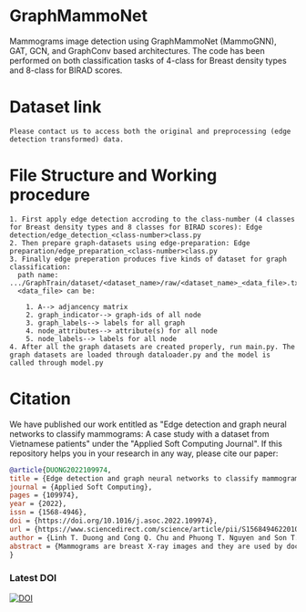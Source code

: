 # GraphMammoNet
Mammograms image detection using GraphMammoNet (MammoGNN),  GAT, GCN, and GraphConv based architectures. The code has been performed on both classification tasks of 4-class for Breast density types and 8-class for BIRAD scores.

# Dataset link
```
Please contact us to access both the original and preprocessing (edge detection transformed) data.
```
# File Structure and Working procedure
```
1. First apply edge detection accroding to the class-number (4 classes for Breast density types and 8 classes for BIRAD scores): Edge detection/edge_detection_<class-number>class.py
2. Then prepare graph-datasets using edge-preparation: Edge preparation/edge_preparation_<class-number>class.py
3. Finally edge preperation produces five kinds of dataset for graph classification:
  path name: .../GraphTrain/dataset/<dataset_name>/raw/<dataset_name>_<data_file>.txt. 
  <data_file> can be:
    
    1. A--> adjancency matrix 
    2. graph_indicator--> graph-ids of all node 
    3. graph_labels--> labels for all graph 
    4. node_attributes--> attribute(s) for all node 
    5. node_labels--> labels for all node
4. After all the graph datasets are created properly, run main.py. The graph datasets are loaded through dataloader.py and the model is called through model.py
```

# Citation
We have published our work entitled as "Edge detection and graph neural networks to classify mammograms: A case study with a dataset from Vietnamese patients" under the "Applied Soft Computing Journal". If this repository helps you in your research in any way, please cite our paper:
```bibtex
@article{DUONG2022109974,
title = {Edge detection and graph neural networks to classify mammograms: A case study with a dataset from Vietnamese patients},
journal = {Applied Soft Computing},
pages = {109974},
year = {2022},
issn = {1568-4946},
doi = {https://doi.org/10.1016/j.asoc.2022.109974},
url = {https://www.sciencedirect.com/science/article/pii/S1568494622010237},
author = {Linh T. Duong and Cong Q. Chu and Phuong T. Nguyen and Son T. Nguyen and Binh Q. Tran},
abstract = {Mammograms are breast X-ray images and they are used by doctors, among other purposes, as an effective means of detecting breast cancer. Screening mammography is crucial since it allows doctors to understand better the situation and have suitable intervention. The classification of medical modalities is a prerequisite for development of computer-aided diagnosis tools in healthcare, and various techniques have been proposed to automatically classify from mammography images. Though there have been several tools developed, they have been mostly validated with data collected from Western women. Based on our initial investigations, breast anatomy in Vietnamese women differs from that of Western women, due to denser breast tissue. In this paper, we propose MammoGNN – a practical solution to the classification of mammograms using the synergy between image processing techniques and graph neural networks. First, a well-founded edge detection algorithm was applied to provide input for the recommendation engine. Afterward, we empirically experimented to select suitable graph neural networks to manage the training and prediction. A mammogram dataset was curated from 2,351 Vietnamese women to validate the conceived tool. By several testing instances, MammoGNN obtains a maximum accuracy of 100%, precision and recall of 1.0 on independent and shuffle test sets for both classification of BI-RADS scores and breast density types. The experimental results also demonstrate that our proposed approach obtains an optimal prediction performance on the considered datasets, outperforming different baselines. We anticipate that the proposed approach can be deployed as a non-invasive pre-screening tool to assist doctors in performing their diagnosis activities.}
}
```
### Latest DOI

[![DOI](https://doi.org/10.1016/j.asoc.2022.109974.svg)](https://doi.org/10.1016/j.asoc.2022.109974)


